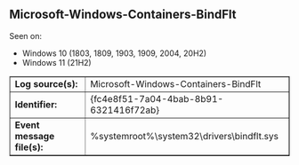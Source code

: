 ## Microsoft-Windows-Containers-BindFlt

Seen on:
* Windows 10 (1803, 1809, 1903, 1909, 2004, 20H2)
* Windows 11 (21H2)

<table border="1" class="docutils">
  <tbody>
    <tr>
      <td><b>Log source(s):</b></td>
      <td>Microsoft-Windows-Containers-BindFlt</td>
    </tr>
    <tr>
      <td><b>Identifier:</b></td>
      <td>{fc4e8f51-7a04-4bab-8b91-6321416f72ab}</td>
    </tr>
    <tr>
      <td><b>Event message file(s):</b></td>
      <td>%systemroot%\system32\drivers\bindflt.sys</td>
    </tr>
  </tbody>
</table>

&nbsp;


